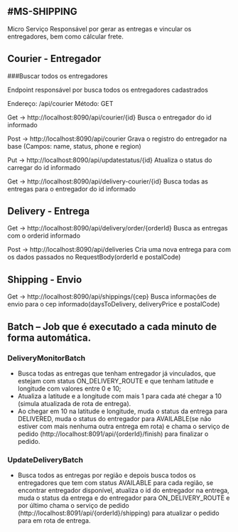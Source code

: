 #MS-SHIPPING
------------------------------------------------------------------------------------------
<p>Micro Serviço Responsável por gerar as entregas e vincular os entregadores, bem como cálcular frete.</p>

## Courier - Entregador

###Buscar todos os entregadores
<p>Endpoint responsável por busca todos os entregadores cadastrados</p>
Endereço: /api/courier
Método: GET

Get  -> http://localhost:8090/api/courier/{id}
Busca o entregador do id informado

Post -> http://localhost:8090/api/courier
Grava o registro do entregador na base (Campos: name, status, phone e region)

Put -> http://localhost:8090/api/updatestatus/{id}
Atualiza o status do carregar do id informado

Get -> http://localhost:8090/api/delivery-courier/{id}
Busca todas as entregas para o entregador do id informado

## Delivery - Entrega

Get  -> http://localhost:8090/api/delivery/order/{orderId}
Busca as entregas com o orderid informado

Post  -> http://localhost:8090/api/deliveries
Cria uma nova entrega para com os dados passados no RequestBody(orderId e postalCode)

## Shipping - Envio

Get  -> http://localhost:8090/api/shippings/{cep}
Busca informações de envio para o cep informado(daysToDelivery, deliveryPrice e postalCode)

## Batch – Job que é executado a cada minuto de forma automática.

### DeliveryMonitorBatch
- Busca todas as entregas que tenham entregador já vinculados, que estejam com status ON_DELIVERY_ROUTE e que tenham latitude e longitude com valores entre 0 e 10;
- Atualiza a latitude e a longitude com mais 1 para cada até chegar a 10 (simula atualizada de rota de entrega).
- Ao chegar em 10 na latitude e longitude, muda o status da entrega para DELIVERED, muda o status do entregador para AVAILABLE(se não estiver com mais nenhuma outra entrega em rota) e chama o serviço de pedido (http://localhost:8091/api/{orderId}/finish) para finalizar o pedido.

### UpdateDeliveryBatch
- Busca todos as entregas por região e depois busca todos os entregadores que tem com status AVAILABLE para cada região, se encontrar entregador disponível, atualiza o id do entregador na entrega, muda o status da entrega e do entregador para ON_DELIVERY_ROUTE e por último chama o serviço de pedido  (http://localhost:8091/api/{orderId}/shipping) para atualizar o pedido para em rota de entrega. 

